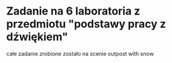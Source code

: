 # Zadanie na 6 laboratoria z przedmiotu "podstawy pracy z dźwiękiem"

całe zadanie zrobione zostało na scenie outpost with snow
